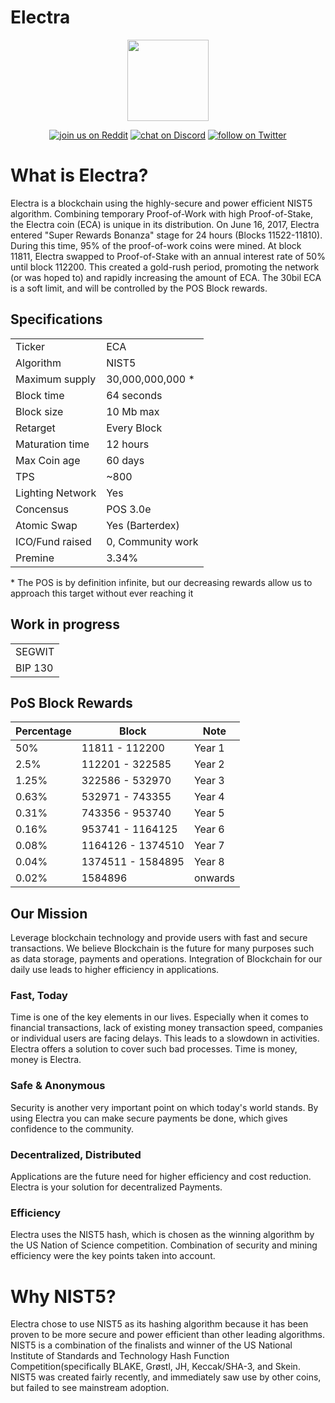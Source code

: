 # Electra

<p align="center">
    <img src="https://media.discordapp.net/attachments/516295832904138762/542275592704491521/bitcoin.png"
        height="130">
</p>
<p align="center">
 <a href="https://www.reddit.com/r/Electra_Currency/">
        <img src="https://img.shields.io/badge/join%20us%20on-reddit-orange.svg"
            alt="join us on Reddit"></a>
    <a href="https://discordapp.com/invite/B8F7Jdv">
        <img src="https://img.shields.io/discord/308323056592486420.svg"
            alt="chat on Discord"></a>
    <a href="https://twitter.com/intent/follow?screen_name=ElectracoinECA">
        <img src="https://img.shields.io/twitter/follow/espadrine.svg?style=social&label=Follow"
            alt="follow on Twitter"></a>
</p>

# What is Electra?
Electra is a blockchain using the highly-secure and power efficient NIST5 algorithm. Combining temporary Proof-of-Work with high Proof-of-Stake, the Electra coin (ECA) is unique in its distribution. On June 16, 2017, Electra entered "Super Rewards Bonanza" stage for 24 hours (Blocks 11522-11810). During this time, 95% of the proof-of-work coins were mined. At block 11811, Electra swapped to Proof-of-Stake with an annual interest rate of 50% until block 112200. This created a gold-rush period, promoting the network (or was hoped to) and rapidly increasing the amount of ECA. The 30bil ECA is a soft limit, and will be controlled by the POS Block rewards.

<a name="specifications"></a>
## Specifications
<table>
<tr> <td>Ticker</td><td>ECA</td></tr>
<tr> <td>Algorithm</td><td>NIST5</td></tr>
<tr> <td>Maximum supply</td><td>30,000,000,000 * </td></tr>
<tr> <td>Block time</td><td>64 seconds</td></tr>
<tr> <td>Block size</td><td>10 Mb max</td></tr>
<tr> <td>Retarget</td><td>Every Block</td></tr>
<tr> <td>Maturation time</td><td>12 hours</td></tr>
<tr> <td>Max Coin age</td><td>60 days</td></tr>
<tr> <td>TPS</td><td>~800</td></tr>
<tr> <td>Lighting Network</td><td>Yes</td></tr>
<tr> <td>Concensus</td><td>POS 3.0e</td></tr>
<tr> <td>Atomic Swap</td><td>Yes (Barterdex)</td></tr>
<tr> <td>ICO/Fund raised</td><td>0, Community work</td></tr>
<tr> <td>Premine</td><td>3.34%</td></tr>
</table>
* The POS is by definition infinite, but our decreasing rewards allow us to approach this target without ever reaching it

## Work in progress
<table>
<tr> <td>SEGWIT</td></tr>
<tr> <td>BIP 130</td></tr>
</table>
    

## PoS Block Rewards

| Percentage | Block              | Note          |
|------------|--------------------|---------------|
| 50%        | 11811   - 112200   | Year 1        |
| 2.5%       | 112201  - 322585   | Year 2        |
| 1.25%      | 322586  - 532970   | Year 3        |
| 0.63%      | 532971  - 743355   | Year 4        |
| 0.31%      | 743356  - 953740   | Year 5        |
| 0.16%      | 953741  - 1164125  | Year 6        |
| 0.08%      | 1164126 - 1374510  | Year 7        |
| 0.04%      | 1374511 - 1584895  | Year 8        |
| 0.02%      | 1584896            | onwards        |


## Our Mission
Leverage blockchain technology and provide users with fast and secure transactions.
We believe Blockchain is the future for many purposes such as data storage, payments and operations. Integration of Blockchain for our daily use leads to higher efficiency in applications.

### Fast, Today
Time is one of the key elements in our lives. Especially when it comes to financial transactions, lack of existing money transaction speed, companies or individual users are facing delays. This leads to a slowdown in activities. Electra offers a solution to cover such bad processes. Time is money, money is Electra.

### Safe & Anonymous
Security is another very important point on which today's world stands. By using Electra you can make secure payments be done, which gives confidence to the community.

### Decentralized, Distributed
Applications are the future need for higher efficiency and cost reduction. Electra is your solution for decentralized Payments.

### Efficiency
Electra uses the NIST5 hash, which is chosen as the winning algorithm by the US Nation of Science competition. Combination of security and mining efficiency were the key points taken into account.


# Why NIST5?
Electra chose to use NIST5 as its hashing algorithm because it has been proven to be more secure and power efficient than other leading algorithms. NIST5 is a combination of the finalists and winner of the US National Institute of Standards and Technology Hash Function Competition(specifically BLAKE, Grøstl, JH, Keccak/SHA-3, and Skein. NIST5 was created fairly recently, and immediately saw use by other coins, but failed to see mainstream adoption.

